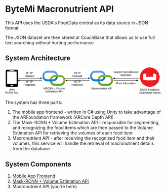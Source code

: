 # ByteMi Macronutrient API

This API uses the USDA's FoodData central as its data source in JSON format

The JSON dataset are then stored at CouchBase that allows us to use full text searching without hurting performance

## System Architecture

![alt text](./docs/bytemi-system-arch.drawio.png "System Architecture")

The system has three parts:
1. The mobile app frontend - written in C# using Unity to take advantage of the ARFoundation framework (ARCore Depth API)
2. The Mask-RCNN + Volume Estimation API - responsible for segmenting, and recognizing the food items which are then passed to the Volume Estimation API for retrieving the volumes of each food item
3. Macronutrient API - after receiving the recognized food item and their volumes, this service will handle the retrieval of macronutrient details from the database

## System Components

1. [Mobile App Frontend]()
2. [Mask-RCNN + Volume Estimation API ]()
3. Macronutrient API (you're here)
